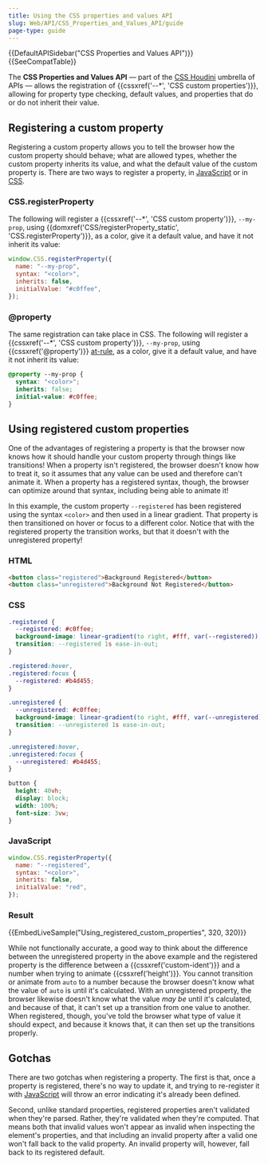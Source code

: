 ```yaml
---
title: Using the CSS properties and values API
slug: Web/API/CSS_Properties_and_Values_API/guide
page-type: guide
---
```


{{DefaultAPISidebar("CSS Properties and Values API")}}{{SeeCompatTable}}

The **CSS Properties and Values API** — part of the [CSS Houdini](/en-US/docs/Web/Guide/Houdini) umbrella of APIs — allows the registration of {{cssxref('--*', 'CSS custom properties')}}, allowing for property type checking, default values, and properties that do or do not inherit their value.

## Registering a custom property

Registering a custom property allows you to tell the browser how the custom property should behave; what are allowed types, whether the custom property inherits its value, and what the default value of the custom property is. There are two ways to register a property, in [JavaScript](/en-US/docs/Web/JavaScript) or in [CSS](/en-US/docs/Web/CSS).

### CSS.registerProperty

The following will register a {{cssxref('--*', 'CSS custom property')}}, `--my-prop`, using {{domxref('CSS/registerProperty_static', 'CSS.registerProperty')}}, as a color, give it a default value, and have it not inherit its value:

```js
window.CSS.registerProperty({
  name: "--my-prop",
  syntax: "<color>",
  inherits: false,
  initialValue: "#c0ffee",
});
```

### @property

The same registration can take place in CSS. The following will register a {{cssxref('--*', 'CSS custom property')}}, `--my-prop`, using {{cssxref('@property')}} [at-rule](/en-US/docs/Web/CSS/At-rule), as a color, give it a default value, and have it not inherit its value:

```css
@property --my-prop {
  syntax: "<color>";
  inherits: false;
  initial-value: #c0ffee;
}
```

## Using registered custom properties

One of the advantages of registering a property is that the browser now knows how it should handle your custom property through things like transitions! When a property isn't registered, the browser doesn't know how to treat it, so it assumes that any value can be used and therefore can't animate it. When a property has a registered syntax, though, the browser can optimize around that syntax, including being able to animate it!

In this example, the custom property `--registered` has been registered using the syntax `<color>` and then used in a linear gradient. That property is then transitioned on hover or focus to a different color. Notice that with the registered property the transition works, but that it doesn't with the unregistered property!

### HTML

```html
<button class="registered">Background Registered</button>
<button class="unregistered">Background Not Registered</button>
```

### CSS

```css
.registered {
  --registered: #c0ffee;
  background-image: linear-gradient(to right, #fff, var(--registered));
  transition: --registered 1s ease-in-out;
}

.registered:hover,
.registered:focus {
  --registered: #b4d455;
}

.unregistered {
  --unregistered: #c0ffee;
  background-image: linear-gradient(to right, #fff, var(--unregistered));
  transition: --unregistered 1s ease-in-out;
}

.unregistered:hover,
.unregistered:focus {
  --unregistered: #b4d455;
}

button {
  height: 40vh;
  display: block;
  width: 100%;
  font-size: 3vw;
}
```

### JavaScript

```js
window.CSS.registerProperty({
  name: "--registered",
  syntax: "<color>",
  inherits: false,
  initialValue: "red",
});
```

### Result

{{EmbedLiveSample("Using_registered_custom_properties", 320, 320)}}

While not functionally accurate, a good way to think about the difference between the unregistered property in the above example and the registered property is the difference between a {{cssxref('custom-ident')}} and a number when trying to animate {{cssxref('height')}}. You cannot transition or animate from `auto` to a number because the browser doesn't know what the value of `auto` is until it's calculated. With an unregistered property, the browser likewise doesn't know what the value _may be_ until it's calculated, and because of that, it can't set up a transition from one value to another. When registered, though, you've told the browser what type of value it should expect, and because it knows that, it can then set up the transitions properly.

## Gotchas

There are two gotchas when registering a property. The first is that, once a property is registered, there's no way to update it, and trying to re-register it with [JavaScript](/en-US/docs/Web/JavaScript) will throw an error indicating it's already been defined.

Second, unlike standard properties, registered properties aren't validated when they're parsed. Rather, they're validated when they're computed. That means both that invalid values won't appear as invalid when inspecting the element's properties, and that including an invalid property after a valid one won't fall back to the valid property. An invalid property will, however, fall back to its registered default.
